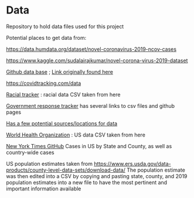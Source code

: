 # Data
Repository to hold data files used for this project

Potential places to get data from:

https://data.humdata.org/dataset/novel-coronavirus-2019-ncov-cases

https://www.kaggle.com/sudalairajkumar/novel-corona-virus-2019-dataset

[Github data base](https://github.com/CSSEGISandData/COVID-19) ; [Link originally found here](https://coronavirus.jhu.edu/map.html)

https://covidtracking.com/data

[Racial tracker](https://covidtracking.com/race) : racial data CSV taken from here

[Government response tracker](https://www.bsg.ox.ac.uk/research/research-projects/coronavirus-government-response-tracker) has several links to csv files and github pages

[Has a few potential sources/locations for data](https://guides.ucsf.edu/COVID19/data)

[World Health Organization](https://covid19.who.int/) : US data CSV taken from here

[New York Times GitHub](https://github.com/nytimes/covid-19-data) Cases in US by State and County, as well as country-wide cases

US population estimates taken from https://www.ers.usda.gov/data-products/county-level-data-sets/download-data/
The population estimate was then edited into a CSV by copying and pasting state, county, and 2019 population estimates into a new file to have the most pertinent and important information available
